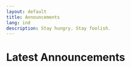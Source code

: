 ```yaml
---
layout: default
title: Announcements
lang: ind
description: Stay hungry. Stay foolish.
---
```




# Latest Announcements